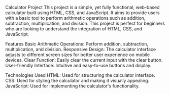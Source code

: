 

Calculator Project
This project is a simple, yet fully functional, web-based calculator built using HTML, CSS, and JavaScript. It aims to provide users with a basic tool to perform arithmetic operations such as addition, subtraction, multiplication, and division. This project is perfect for beginners who are looking to understand the integration of HTML, CSS, and JavaScript.

Features
Basic Arithmetic Operations: Perform addition, subtraction, multiplication, and division.
Responsive Design: The calculator interface adjusts to different screen sizes for better user experience on mobile devices.
Clear Function: Easily clear the current input with the clear button.
User-friendly Interface: Intuitive and easy-to-use buttons and display.

Technologies Used
HTML: Used for structuring the calculator interface.
CSS: Used for styling the calculator and making it visually appealing.
JavaScript: Used for implementing the calculator's functionality.
